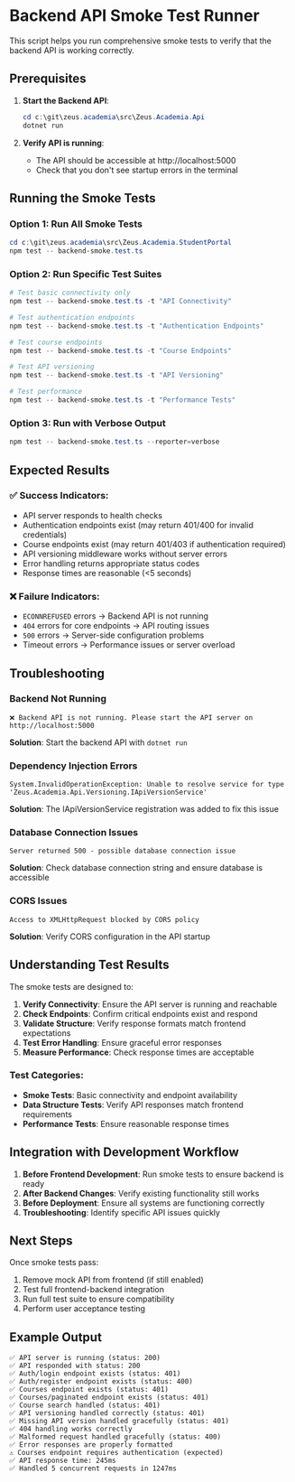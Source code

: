 # Backend API Smoke Test Runner

This script helps you run comprehensive smoke tests to verify that the backend API is working correctly.

## Prerequisites

1. **Start the Backend API**:

   ```powershell
   cd c:\git\zeus.academia\src\Zeus.Academia.Api
   dotnet run
   ```

2. **Verify API is running**:
   - The API should be accessible at http://localhost:5000
   - Check that you don't see startup errors in the terminal

## Running the Smoke Tests

### Option 1: Run All Smoke Tests

```powershell
cd c:\git\zeus.academia\src\Zeus.Academia.StudentPortal
npm test -- backend-smoke.test.ts
```

### Option 2: Run Specific Test Suites

```powershell
# Test basic connectivity only
npm test -- backend-smoke.test.ts -t "API Connectivity"

# Test authentication endpoints
npm test -- backend-smoke.test.ts -t "Authentication Endpoints"

# Test course endpoints
npm test -- backend-smoke.test.ts -t "Course Endpoints"

# Test API versioning
npm test -- backend-smoke.test.ts -t "API Versioning"

# Test performance
npm test -- backend-smoke.test.ts -t "Performance Tests"
```

### Option 3: Run with Verbose Output

```powershell
npm test -- backend-smoke.test.ts --reporter=verbose
```

## Expected Results

### ✅ Success Indicators:

- API server responds to health checks
- Authentication endpoints exist (may return 401/400 for invalid credentials)
- Course endpoints exist (may return 401/403 if authentication required)
- API versioning middleware works without server errors
- Error handling returns appropriate status codes
- Response times are reasonable (<5 seconds)

### ❌ Failure Indicators:

- `ECONNREFUSED` errors → Backend API is not running
- `404` errors for core endpoints → API routing issues
- `500` errors → Server-side configuration problems
- Timeout errors → Performance issues or server overload

## Troubleshooting

### Backend Not Running

```
❌ Backend API is not running. Please start the API server on http://localhost:5000
```

**Solution**: Start the backend API with `dotnet run`

### Dependency Injection Errors

```
System.InvalidOperationException: Unable to resolve service for type 'Zeus.Academia.Api.Versioning.IApiVersionService'
```

**Solution**: The IApiVersionService registration was added to fix this issue

### Database Connection Issues

```
Server returned 500 - possible database connection issue
```

**Solution**: Check database connection string and ensure database is accessible

### CORS Issues

```
Access to XMLHttpRequest blocked by CORS policy
```

**Solution**: Verify CORS configuration in the API startup

## Understanding Test Results

The smoke tests are designed to:

1. **Verify Connectivity**: Ensure the API server is running and reachable
2. **Check Endpoints**: Confirm critical endpoints exist and respond
3. **Validate Structure**: Verify response formats match frontend expectations
4. **Test Error Handling**: Ensure graceful error responses
5. **Measure Performance**: Check response times are acceptable

### Test Categories:

- **Smoke Tests**: Basic connectivity and endpoint availability
- **Data Structure Tests**: Verify API responses match frontend requirements
- **Performance Tests**: Ensure reasonable response times

## Integration with Development Workflow

1. **Before Frontend Development**: Run smoke tests to ensure backend is ready
2. **After Backend Changes**: Verify existing functionality still works
3. **Before Deployment**: Ensure all systems are functioning correctly
4. **Troubleshooting**: Identify specific API issues quickly

## Next Steps

Once smoke tests pass:

1. Remove mock API from frontend (if still enabled)
2. Test full frontend-backend integration
3. Run full test suite to ensure compatibility
4. Perform user acceptance testing

## Example Output

```
✅ API server is running (status: 200)
✅ API responded with status: 200
✅ Auth/login endpoint exists (status: 401)
✅ Auth/register endpoint exists (status: 400)
✅ Courses endpoint exists (status: 401)
✅ Courses/paginated endpoint exists (status: 401)
✅ Course search handled (status: 401)
✅ API versioning handled correctly (status: 401)
✅ Missing API version handled gracefully (status: 401)
✅ 404 handling works correctly
✅ Malformed request handled gracefully (status: 400)
✅ Error responses are properly formatted
⚠️ Courses endpoint requires authentication (expected)
✅ API response time: 245ms
✅ Handled 5 concurrent requests in 1247ms
```
